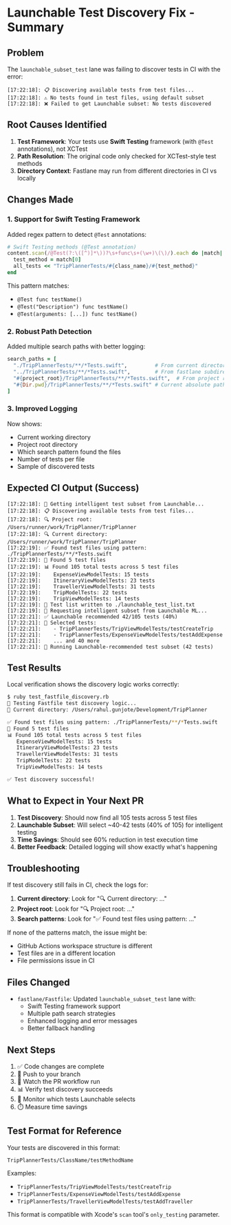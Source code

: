 # Launchable Test Discovery Fix - Summary

## Problem
The `launchable_subset_test` lane was failing to discover tests in CI with the error:
```
[17:22:18]: 📋 Discovering available tests from test files...
[17:22:18]: ⚠️ No tests found in test files, using default subset
[17:22:18]: ❌ Failed to get Launchable subset: No tests discovered
```

## Root Causes Identified

1. **Test Framework**: Your tests use **Swift Testing** framework (with `@Test` annotations), not XCTest
2. **Path Resolution**: The original code only checked for XCTest-style test methods
3. **Directory Context**: Fastlane may run from different directories in CI vs locally

## Changes Made

### 1. Support for Swift Testing Framework
Added regex pattern to detect `@Test` annotations:
```ruby
# Swift Testing methods (@Test annotation)
content.scan(/@Test(?:\([^)]*\))?\s+func\s+(\w+)\(\)/).each do |match|
  test_method = match[0]
  all_tests << "TripPlannerTests/#{class_name}/#{test_method}"
end
```

This pattern matches:
- `@Test func testName()`
- `@Test("Description") func testName()`
- `@Test(arguments: [...]) func testName()`

### 2. Robust Path Detection
Added multiple search paths with better logging:
```ruby
search_paths = [
  "./TripPlannerTests/**/*Tests.swift",         # From current directory
  "../TripPlannerTests/**/*Tests.swift",        # From fastlane subdirectory  
  "#{project_root}/TripPlannerTests/**/*Tests.swift",  # From project root
  "#{Dir.pwd}/TripPlannerTests/**/*Tests.swift" # Current absolute path
]
```

### 3. Improved Logging
Now shows:
- Current working directory
- Project root directory  
- Which search pattern found the files
- Number of tests per file
- Sample of discovered tests

## Expected CI Output (Success)

```
[17:22:18]: 🎯 Getting intelligent test subset from Launchable...
[17:22:18]: 📋 Discovering available tests from test files...
[17:22:18]: 🔍 Project root: /Users/runner/work/TripPlanner/TripPlanner
[17:22:18]: 🔍 Current directory: /Users/runner/work/TripPlanner/TripPlanner
[17:22:19]: ✅ Found test files using pattern: ./TripPlannerTests/**/*Tests.swift
[17:22:19]: 📁 Found 5 test files
[17:22:19]: 📊 Found 105 total tests across 5 test files
[17:22:19]:    ExpenseViewModelTests: 15 tests
[17:22:19]:    ItineraryViewModelTests: 23 tests
[17:22:19]:    TravellerViewModelTests: 31 tests
[17:22:19]:    TripModelTests: 22 tests
[17:22:19]:    TripViewModelTests: 14 tests
[17:22:19]: 📝 Test list written to ./launchable_test_list.txt
[17:22:19]: 🧠 Requesting intelligent subset from Launchable ML...
[17:22:21]: ✅ Launchable recommended 42/105 tests (40%)
[17:22:21]: 🎯 Selected tests:
[17:22:21]:    - TripPlannerTests/TripViewModelTests/testCreateTrip
[17:22:21]:    - TripPlannerTests/ExpenseViewModelTests/testAddExpense
[17:22:21]:    ... and 40 more
[17:22:21]: 🎯 Running Launchable-recommended test subset (42 tests)
```

## Test Results

Local verification shows the discovery logic works correctly:

```bash
$ ruby test_fastfile_discovery.rb
🧪 Testing Fastfile test discovery logic...
📂 Current directory: /Users/rahul.gunjote/Development/TripPlanner

✅ Found test files using pattern: ./TripPlannerTests/**/*Tests.swift
📁 Found 5 test files
📊 Found 105 total tests across 5 test files
   ExpenseViewModelTests: 15 tests
   ItineraryViewModelTests: 23 tests
   TravellerViewModelTests: 31 tests
   TripModelTests: 22 tests
   TripViewModelTests: 14 tests

✅ Test discovery successful!
```

## What to Expect in Your Next PR

1. **Test Discovery**: Should now find all 105 tests across 5 test files
2. **Launchable Subset**: Will select ~40-42 tests (40% of 105) for intelligent testing
3. **Time Savings**: Should see 60% reduction in test execution time
4. **Better Feedback**: Detailed logging will show exactly what's happening

## Troubleshooting

If test discovery still fails in CI, check the logs for:

1. **Current directory**: Look for "🔍 Current directory: ..."
2. **Project root**: Look for "🔍 Project root: ..."
3. **Search patterns**: Look for "✅ Found test files using pattern: ..."

If none of the patterns match, the issue might be:
- GitHub Actions workspace structure is different
- Test files are in a different location
- File permissions issue in CI

## Files Changed

- `fastlane/Fastfile`: Updated `launchable_subset_test` lane with:
  - Swift Testing framework support
  - Multiple path search strategies
  - Enhanced logging and error messages
  - Better fallback handling

## Next Steps

1. ✅ Code changes are complete
2. 🚀 Push to your branch  
3. 👀 Watch the PR workflow run
4. 📊 Verify test discovery succeeds
5. 🎯 Monitor which tests Launchable selects
6. ⏱️ Measure time savings

## Test Format for Reference

Your tests are discovered in this format:
```
TripPlannerTests/ClassName/testMethodName
```

Examples:
- `TripPlannerTests/TripViewModelTests/testCreateTrip`
- `TripPlannerTests/ExpenseViewModelTests/testAddExpense`
- `TripPlannerTests/TravellerViewModelTests/testAddTraveller`

This format is compatible with Xcode's `scan` tool's `only_testing` parameter.
